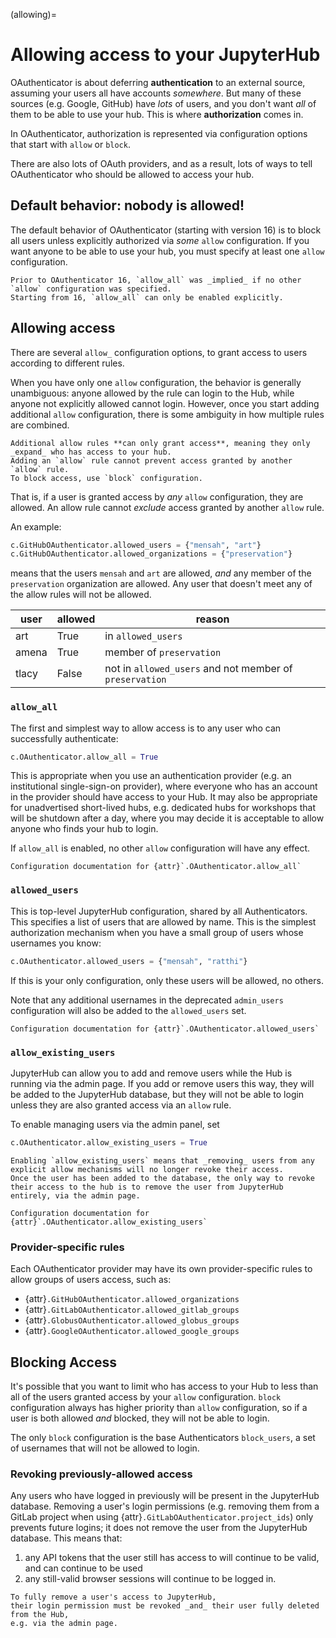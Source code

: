 (allowing)=

# Allowing access to your JupyterHub

OAuthenticator is about deferring **authentication** to an external source,
assuming your users all have accounts _somewhere_.
But many of these sources (e.g. Google, GitHub) have _lots_ of users, and you don't want _all_ of them to be able to use your hub.
This is where **authorization** comes in.

In OAuthenticator, authorization is represented via configuration options that start with `allow` or `block`.

There are also lots of OAuth providers, and as a result, lots of ways to tell OAuthenticator who should be allowed to access your hub.

## Default behavior: nobody is allowed!

The default behavior of OAuthenticator (starting with version 16) is to block all users unless explicitly authorized via _some_ `allow` configuration.
If you want anyone to be able to use your hub, you must specify at least one `allow` configuration.

```{versionchanged} 16
Prior to OAuthenticator 16, `allow_all` was _implied_ if no other `allow` configuration was specified.
Starting from 16, `allow_all` can only be enabled explicitly.
```

## Allowing access

There are several `allow_` configuration options, to grant access to users according to different rules.

When you have only one `allow` configuration, the behavior is generally unambiguous: anyone allowed by the rule can login to the Hub, while anyone not explicitly allowed cannot login.
However, once you start adding additional `allow` configuration, there is some ambiguity in how multiple rules are combined.

```{important}
Additional allow rules **can only grant access**, meaning they only _expand_ who has access to your hub.
Adding an `allow` rule cannot prevent access granted by another `allow` rule.
To block access, use `block` configuration.
```

That is, if a user is granted access by _any_ `allow` configuration, they are allowed.
An allow rule cannot _exclude_ access granted by another `allow` rule.

An example:

```python
c.GitHubOAuthenticator.allowed_users = {"mensah", "art"}
c.GitHubOAuthenticator.allowed_organizations = {"preservation"}
```

means that the users `mensah` and `art` are allowed, _and_ any member of the `preservation` organization are allowed.
Any user that doesn't meet any of the allow rules will not be allowed.

| user  | allowed | reason                                                  |
| ----- | ------- | ------------------------------------------------------- |
| art   | True    | in `allowed_users`                                      |
| amena | True    | member of `preservation`                                |
| tlacy | False   | not in `allowed_users` and not member of `preservation` |

### `allow_all`

The first and simplest way to allow access is to any user who can successfully authenticate:

```python
c.OAuthenticator.allow_all = True
```

This is appropriate when you use an authentication provider (e.g. an institutional single-sign-on provider), where everyone who has an account in the provider should have access to your Hub.
It may also be appropriate for unadvertised short-lived hubs, e.g. dedicated hubs for workshops that will be shutdown after a day, where you may decide it is acceptable to allow anyone who finds your hub to login.

If `allow_all` is enabled, no other `allow` configuration will have any effect.

```{seealso}
Configuration documentation for {attr}`.OAuthenticator.allow_all`
```

### `allowed_users`

This is top-level JupyterHub configuration, shared by all Authenticators.
This specifies a list of users that are allowed by name.
This is the simplest authorization mechanism when you have a small group of users whose usernames you know:

```python
c.OAuthenticator.allowed_users = {"mensah", "ratthi"}
```

If this is your only configuration, only these users will be allowed, no others.

Note that any additional usernames in the deprecated `admin_users` configuration will also be added to the `allowed_users` set.

```{seealso}
Configuration documentation for {attr}`.OAuthenticator.allowed_users`
```

### `allow_existing_users`

JupyterHub can allow you to add and remove users while the Hub is running via the admin page.
If you add or remove users this way, they will be added to the JupyterHub database, but they will not be able to login unless they are also granted access via an `allow` rule.

To enable managing users via the admin panel, set

```python
c.OAuthenticator.allow_existing_users = True
```

```{warning}
Enabling `allow_existing_users` means that _removing_ users from any explicit allow mechanisms will no longer revoke their access.
Once the user has been added to the database, the only way to revoke their access to the hub is to remove the user from JupyterHub entirely, via the admin page.
```

```{seealso}
Configuration documentation for {attr}`.OAuthenticator.allow_existing_users`
```

### Provider-specific rules

Each OAuthenticator provider may have its own provider-specific rules to allow groups of users access, such as:

- {attr}`.GitHubOAuthenticator.allowed_organizations`
- {attr}`.GitLabOAuthenticator.allowed_gitlab_groups`
- {attr}`.GlobusOAuthenticator.allowed_globus_groups`
- {attr}`.GoogleOAuthenticator.allowed_google_groups`

## Blocking Access

It's possible that you want to limit who has access to your Hub to less than all of the users granted access by your `allow` configuration.
`block` configuration always has higher priority than `allow` configuration, so if a user is both allowed _and_ blocked, they will not be able to login.

The only `block` configuration is the base Authenticators `block_users`,
a set of usernames that will not be allowed to login.

### Revoking previously-allowed access

Any users who have logged in previously will be present in the JupyterHub database.
Removing a user's login permissions (e.g. removing them from a GitLab project when using {attr}`.GitLabOAuthenticator.project_ids`) only prevents future logins;
it does not remove the user from the JupyterHub database.
This means that:

1. any API tokens that the user still has access to will continue to be valid, and can continue to be used
2. any still-valid browser sessions will continue to be logged in.

```{important}
To fully remove a user's access to JupyterHub,
their login permission must be revoked _and_ their user fully deleted from the Hub,
e.g. via the admin page.
```
